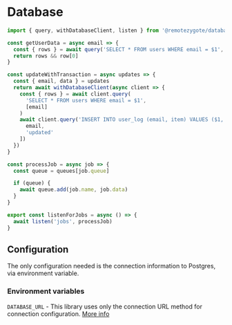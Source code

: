 # Database

```js
import { query, withDatabaseClient, listen } from '@remotezygote/database'

const getUserData = async email => {
  const { rows } = await query('SELECT * FROM users WHERE email = $1', [email])
  return rows && row[0]
}

const updateWithTransaction = async updates => {
  const { email, data } = updates
  return await withDatabaseClient(async client => {
    const { rows } = await client.query(
      'SELECT * FROM users WHERE email = $1',
      [email]
    )
    await client.query('INSERT INTO user_log (email, item) VALUES ($1, $2)', [
      email,
      'updated'
    ])
  })
}

const processJob = async job => {
  const queue = queues[job.queue]

  if (queue) {
    await queue.add(job.name, job.data)
  }
}

export const listenForJobs = async () => {
  await listen('jobs', processJob)
}
```

## Configuration

The only configuration needed is the connection information to Postgres, via environment variable.

### Environment variables

`DATABASE_URL` - This library uses only the connection URL method for connection configuration. [More info](https://node-postgres.com/features/connecting#connection-uri)
